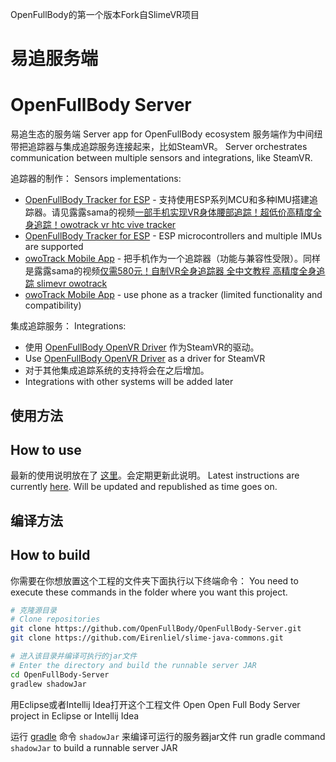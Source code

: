 OpenFullBody的第一个版本Fork自SlimeVR项目
# 易追服务端
# OpenFullBody Server
易追生态的服务端
Server app for OpenFullBody ecosystem
服务端作为中间纽带把追踪器与集成追踪服务连接起来，比如SteamVR。
Server orchestrates communication between multiple sensors and integrations, like SteamVR.

追踪器的制作：
Sensors implementations:
* [OpenFullBody Tracker for ESP](https://github.com/OpenFullBody/OpenFullBody-Tracker-ESP) - 支持使用ESP系列MCU和多种IMU搭建追踪器。请见露露sama的视频[一部手机实现VR身体腰部追踪！超低价高精度全身追踪！owotrack vr htc vive tracker](https://www.bilibili.com/video/BV1hQ4y1h7h6)
* [OpenFullBody Tracker for ESP](https://github.com/OpenFullBody/OpenFullBody-Tracker-ESP) - ESP microcontrollers and multiple IMUs are supported
* [owoTrack Mobile App](https://github.com/abb128/owoTrackVRSyncMobile) - 把手机作为一个追踪器（功能与兼容性受限）。同样是露露sama的视频[仅需580元！自制VR全身追踪器 全中文教程 高精度全身追踪 slimevr owotrack](https://www.bilibili.com/video/BV1ZR4y1H75i)
* [owoTrack Mobile App](https://github.com/abb128/owoTrackVRSyncMobile) - use phone as a tracker (limited functionality and compatibility)

集成追踪服务：
Integrations:
* 使用 [OpenFullBody OpenVR Driver](https://github.com/OpenFullBody/OpenFullBody-OpenVR-Driver) 作为SteamVR的驱动。
* Use [OpenFullBody OpenVR Driver](https://github.com/OpenFullBody/OpenFullBody-OpenVR-Driver) as a driver for SteamVR
* 对于其他集成追踪系统的支持将会在之后增加。
* Integrations with other systems will be added later

## 使用方法
## How to use

最新的使用说明放在了 [这里](https://gist.github.com/Eirenliel/8c0eefcdbda1076d5c2e1bf634831d20)。会定期更新此说明。
Latest instructions are currently [here](https://gist.github.com/Eirenliel/8c0eefcdbda1076d5c2e1bf634831d20). Will be updated and republished as time goes on.

## 编译方法
## How to build

你需要在你想放置这个工程的文件夹下面执行以下终端命令：
You need to execute these commands in the folder where you want this project.

```bash
# 克隆源目录
# Clone repositories
git clone https://github.com/OpenFullBody/OpenFullBody-Server.git
git clone https://github.com/Eirenliel/slime-java-commons.git

# 进入该目录并编译可执行的jar文件
# Enter the directory and build the runnable server JAR
cd OpenFullBody-Server
gradlew shadowJar
```

用Eclipse或者Intellij Idea打开这个工程文件
Open Open Full Body Server project in Eclipse or Intellij Idea

运行 [gradle](https://gradle.org/) 命令 `shadowJar` 来编译可运行的服务器jar文件
run gradle command `shadowJar` to build a runnable server JAR
